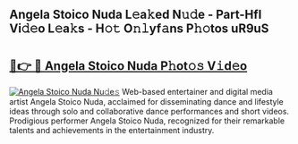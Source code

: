## Angela Stoico Nuda L𝚎a𝚔ed N𝚞𝚍e - Part-HfI Vi𝚍𝚎o L𝚎a𝚔s - H𝚘𝚝 O𝚗𝚕yf𝚊ns P𝚑𝚘tos uR9uS

# <h2><a href="http://kf7xx6.oniu.top/?m=Angela+Stoico+Nuda">🔗👉 🔴 Angela Stoico Nuda P𝚑ot𝚘𝚜 V𝚒d𝚎o</a></h2>

[![Angela Stoico Nuda Nu𝚍e𝚜](https://i.imgur.com/0qMVB7G.gif)](http://kf7xx6.oniu.top/?m=Angela+Stoico+Nuda)
Web-based entertainer and digital media artist Angela Stoico Nuda, acclaimed for disseminating dance and lifestyle ideas through solo and collaborative dance performances and short videos. Prodigious performer Angela Stoico Nuda, recognized for their remarkable talents and achievements in the entertainment industry.  
